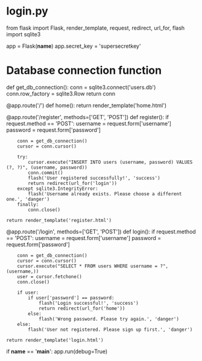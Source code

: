 # login.py
from flask import Flask, render_template, request, redirect, url_for, flash
import sqlite3

app = Flask(__name__)
app.secret_key = 'supersecretkey'

# Database connection function
def get_db_connection():
    conn = sqlite3.connect('users.db')
    conn.row_factory = sqlite3.Row
    return conn

@app.route('/')
def home():
    return render_template('home.html')

@app.route('/register', methods=['GET', 'POST'])
def register():
    if request.method == 'POST':
        username = request.form['username']
        password = request.form['password']

        conn = get_db_connection()
        cursor = conn.cursor()

        try:
            cursor.execute("INSERT INTO users (username, password) VALUES (?, ?)", (username, password))
            conn.commit()
            flash('User registered successfully!', 'success')
            return redirect(url_for('login'))
        except sqlite3.IntegrityError:
            flash('Username already exists. Please choose a different one.', 'danger')
        finally:
            conn.close()

    return render_template('register.html')

@app.route('/login', methods=['GET', 'POST'])
def login():
    if request.method == 'POST':
        username = request.form['username']
        password = request.form['password']

        conn = get_db_connection()
        cursor = conn.cursor()
        cursor.execute("SELECT * FROM users WHERE username = ?", (username,))
        user = cursor.fetchone()
        conn.close()

        if user:
            if user['password'] == password:
                flash('Login successful!', 'success')
                return redirect(url_for('home'))
            else:
                flash('Wrong password. Please try again.', 'danger')
        else:
            flash('User not registered. Please sign up first.', 'danger')

    return render_template('login.html')

if __name__ == '__main__':
    app.run(debug=True)
